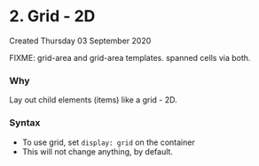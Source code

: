 # 2. Grid - 2D
Created Thursday 03 September 2020

FIXME: grid-area and grid-area templates. spanned cells via both. 

### Why
Lay out child elements (items) like a grid - 2D.

### Syntax
- To use grid, set `display: grid` on the container
- This will not change anything, by default.